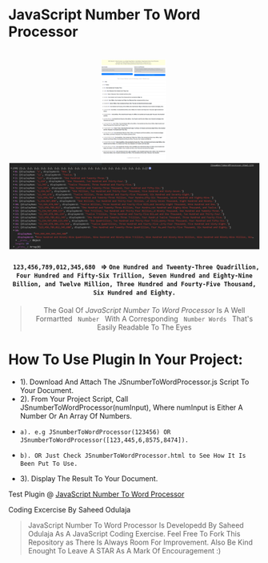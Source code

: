 JavaScript Number To Word Processor
=====================================

<h1 align="center">
  <a href="JSnumberToWordProcessor-fullpage.png" style="margin-right: 5px"><img src="JSnumberToWordProcessor-fullpage.png" width="130"/></a>
  <a href="JSnumberToWordProcessor-console.PNG"><img src="JSnumberToWordProcessor-console.PNG" width="500"/></a>
</h1>

<h4 align="center"><code> 123,456,789,012,345,680 </code> => <code>One Hundred and Tweenty-Three Quadrillion, Four Hundred and Fifty-Six Trillion, Seven Hundred and Eighty-Nine Billion, and Twelve Million, Three Hundred and Fourty-Five Thousand, Six Hundred and Eighty.</code></h4>

<blockquote align="center">
    The Goal Of <em>JavaScript Number To Word Processor</em> Is A Well Formartted <code> Number </code> With A Corresponding <code> Number Words </code> That's Easily Readable To The Eyes
</blockquote>

# How To Use Plugin In Your Project:
- 1). Download And Attach The JSnumberToWordProcessor.js Script To Your Document.
- 2). From Your Project Script, Call JSnumberToWordProcessor(numInput), Where numInput is Either A Number Or An Array Of Numbers.
-     a). e.g JSnumberToWordProcessor(123456) OR JSnumberToWordProcessor([123,445,6,8575,8474]).
-     b). OR Just Check JSnumberToWordProcessor.html to See How It Is Been Put To Use.
- 3). Display The Result To Your Document.


Test Plugin @ [JavaScript Number To Word Processor](https://sidodus.github.io/JavaScript-Number-To-Word-Processor/)

Coding Excercise By Saheed Odulaja
> JavaScript Number To Word Processor Is Developedd By Saheed Odulaja As A JavaScript Coding Exercise.
> Feel Free To Fork This Repository as There Is Always Room For Improvement.
> Also Be Kind Enought To Leave A STAR As A Mark Of Encouragement :)
